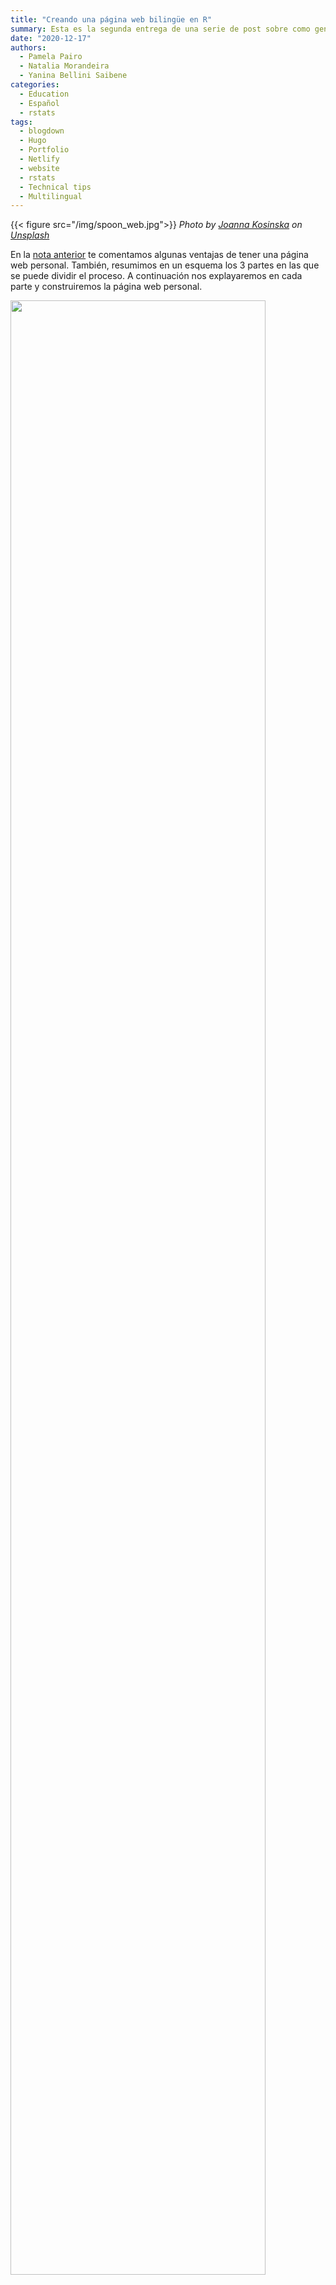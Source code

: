 ```yaml
---
title: "Creando una página web bilingüe en R"
summary: Esta es la segunda entrega de una serie de post sobre como generar un sitio web estático con R.
date: "2020-12-17"
authors: 
  - Pamela Pairo
  - Natalia Morandeira
  - Yanina Bellini Saibene
categories:
  - Education
  - Español
  - rstats
tags:
  - blogdown
  - Hugo
  - Portfolio
  - Netlify
  - website
  - rstats
  - Technical tips
  - Multilingual
---
```


{{< figure src="/img/spoon_web.jpg">}}
*<span>Photo by <a href="https://unsplash.com/@joannakosinska?utm_source=unsplash&amp;utm_medium=referral&amp;utm_content=creditCopyText">Joanna Kosinska</a> on <a href="https://unsplash.com/?utm_source=unsplash&amp;utm_medium=referral&amp;utm_content=creditCopyText">Unsplash</a></span>*

En la [nota anterior](https://yabellini.netlify.app/es/post/hacerweb1/) te comentamos algunas ventajas de tener una página web personal. También, resumimos en un esquema los 3 partes en las que se puede dividir el proceso. A continuación nos explayaremos en cada parte y construiremos la página web personal.

<img src="/img/esquema_1.png" width="90%"/>

## En GitHub: crear un repositorio público  

Comenzaremos con la creación de un repositorio en GitHub para luego crear un proyecto en RStudio con control de versiones. De esta manera podremos ir registrando todos cambios realizados para crear la página web. En esta parte, asumimos que tenés instalado Git y tenés una cuenta en GitHub. Si no es el caso, podés instalarte Git [desde esta página](https://git-scm.com/downloads) y hacerte una cuenta en Github [aquí](https://github.com/). Si estás realizando tus primeros pasos en Git, en este [nota](https://yabellini.netlify.app/es/post/githubconr/) encontrarás más información que te ayudará a incursionarte en Git.^[Para información mas detallada sobre el uso de Git te sugerimos consultar el libro de Jenny Bryan (en inglés), [_Happy Git and GitHub for UseR_](https://happygitwithr.com/)]

Vamos a comenzar creando un nuevo repositorio público en nuestra cuenta de GitHub, siguiendo los pasos que figuran a continuación.

<img src="/img/repo.png" width="90%"/>

Para ello, no es necesario que el nombre del repositorio sea el nombre del dominio de la página web. Por último, copiamos el URL HTTPS de nuestro repositorio para clonarlo en RStudio.

<img src="/img/repo1.png" width="90%"/>

## En RStudio: nuevo proyecto, la instalación de _blogdown_ y _Hugo_, y la configuración bilingüe.
<br>

Continuamos creando un proyecto con control de versiones utilizando la URL HTTPS del repositorio creado. *File > New Project > Version Control > Git*.

En el proyecto ya creado, proseguimos con la descarga del paquete `blogdown`.

```{r instalación blogdown,eval=FALSE, echo=TRUE}
install.packages(blogdown)
```

Una vez instalado `blogdown`, procedemos con la instalación de _Hugo_, de la siguiente manera:

```{r hugo, eval=FALSE, echo=TRUE}
blogdown::install_hugo()
```

_Hugo_ es el generador de sitios estáticos en el que se basa `blogdown`. En su [página web](https://themes.gohugo.io/) se pueden encontrar una gran variedad de plantillas de sitios web. Por ejemplo, la plantilla **academic** tiene varias utilidades interesantes para páginas webs académicas. 

Ahora vamos a instalar a modo de ejemplo la plantilla **academic**.  En el parámetro `theme` se debe colocar el nombre de la plantilla de hugo elegida  

```{r hugo academic, eval=F, echo=TRUE}
library (blogdown)

blogdown::new_site(theme = "wowchemy/starter-academic", theme_example = TRUE)
```

Luego de esperar pocos minutos para la instalación de todas las carpetas y archivos que conforman la plantilla **academic**, obtendremos la primera versión de nuestro sitio web.

### Personalizando tu sitio web 

Si tenés instalada la última versión de `blogdown`, la plantilla se previsualizará de forma automática en el panel _Viewer_.  En cambio, si tenés una versión anterior, entonces hay que ejecutar las siguiente linea de código para tener un visualización del sitio web localmente.


```{r remedy03, eval=FALSE, echo=TRUE}

blogdown::serve_site()
blogdown::stop_server()# para dejar de visualizar el contenido generado

```

Veremos lo siguiente en _Viewer_ (o en un navegador):

<img src="/img/hugo-academic.png" width="90%"/>

Ya tenemos nuestra página web, ahora lo que queda es reemplazar la información de la página por la nuestra y organizarla según nuestros intereses. A medida que modifiquemos cada archivo vamos a poder visualizar automáticamente los cambios en el _Viewer_ y o en el navegador.

A continuación se muestra los principales archivos y carpetas que constituyen la página web.

```
├── config.toml       
|── config/default
   ├── menus.toml     
   ├── params.toml    
   └── languages.toml
|── content
|── themes
```

En el archivo _**config.toml**_ se encuentran los metadatos de nuestra página. Dentro de este archivo modificaremos el título de la página web y la URL.

Dentro de la carpeta **config/_default** se encuentran tres archivos.toml que definen la configuración de la página web.

+ _**params.toml**_: combinación de colores de la página (_theme_)^[Se pueden elegir otros _themes_  [aquí](https://wowchemy.com/docs/customization/) o si te animás podes crearte el tuyo], tamaño de la letra (_font_size_). En este archivo también se agrega la información de contacto (email, dirección laboral, cuenta de twitter, GitHub, ResearchGate).

+ _**menus.toml**_: opciones del menú de navegación (Notas, Proyectos, Cursos, Publicaciones, etc). Podrás cambiar los nombres o quitar aquellas opciones que no querés que aparezcan.

+ _**languages.toml**_: se define el o los idiomas del sitio web.

En la carpeta _content_ se localiza el contenido de nuesta página web en subcarpetas. Por ejemplo, si se quiere cambiar la información de la biografia, hay que seguir la siguiente ruta _content > authors > admin_ y modificar el archivo _index.md_. Podremos cambiar la foto de la página reemplazando _**avatar.jpg**_ por una foto nuestra.

```
|── content
   ├── authors     
   ├── courses
   ├── home
   ├── post
   ├── project
   └── publication
```

Desde **_content/home_** se podrán activar y editar cada una de las opciones del menú de navegación (widgets) de la página web. Para que se visualice el widget, es necesario que aparezca _active= true_

### Configuración de la página web bilingüe

Para configurar el sitio web en dos idiomas (español e inglés a modo de ejemplo) tenemos que crear dos subcarpetas llamadas _en_ y _es_ dentro de la carpeta _content_. Las nuevas subcarpetas deben tener cada una el contenido que había previamente en la carpeta _content_.^[En el caso de que se elijan otros idiomas, las subcarpetas a crearse deben respetar las siglas según se muestra [aquí](https://www.w3schools.com/tags/ref_language_codes.asp)]

```
|── content
   ├── es     <- Español
   ├── en     <- Inglés
    
```
Luego, en el archivo _**languages.toml**_ descomentar y agregar las siglas del segundo idioma e indicar la carpeta donde está su contenido.


```{r, eval= FALSE, echo=TRUE}

[en]
  languageCode = "en-us"
  contentDir = "content/en"  # Uncomment for multi-lingual sites, and move English content into `en` sub-folder.
  title = "English site"

# Uncomment the lines below to configure your website in a second language.
[es]
 languageCode = "es"
 contentDir = "content/es"
  title = "Sitio en español"

  [es.params]
   description = "Sitio en español"
  [[es.menu.main]]
    name = "es"
    url = "#about"
    weight = 1
```

Además, se deben crear dos nuevos archivos _**menus.es.toml**_ y _**menus.en.toml**_. 

```
|── config/default
   ├── menus.es.toml     <- Español
   ├── menus.en.toml     <- Inglés
   ├── params.toml    
   └── language.toml    
```

Finalmente en _**config.toml**_ debemos elegir el idioma por defecto del sitio web. Por ejemplo si queremos que quede en español _defaultContentLanguage = “es"_

Para visibilizar que la página web es bilingüe, conviene ir a _**params.toml**_ y verificar que en _show_language_ diga TRUE.

<img src="/img/params.png" width="90%"/>

## Publicar tu página web en internet (Deploy)

Una vez que la página web este editada de acuerdo a nuestros intereses, lo que resta es publicarla y compartirla al resto de la comunidad. Te indicamos dos opciones para ello que difieren en el servicio de host que utilizan. En ambos casos, son servicios gratuitos y permiten tener sitios estáticos. En el caso de Netlify, tu página web tendrá el siguiente dominio: _nombreweb.netlify.app_ En el caso de Github Pages: _nombreweb.github.io_

**Netlify** y **GitHub pages** son servicios de host en la nube que nos permite tener un sitio estático de forma gratuita y sencilla. Basicamente, ambos se conecta con el repositorio remoto en GitHub para publicar el sitio en la web.

### Utilizando **Netlify** 

Primero debemos poner una copia del archivo _**netlify.toml**_ localizado en  _theme > starter-academic_ en la carpeta base del proyecto. En dicho archivo debemos especificar la versión utilizada de Hugo. 

```{r, eval=TRUE, echo=TRUE}

blogdown::hugo_version()

```

El archivo _**netlify.toml**_ corregido con la versión de Hugo debería quedar así:

```{r, eval= FALSE, echo=TRUE}

[build.environment]
  HUGO_VERSION = "0.78.1" #Aqui va el número de tu versión de Hugo
  HUGO_ENABLEGITINFO = "true"

```

Además verificamos en el archivo _**config.toml**_ esté especificado el theme utilizado. En nuestro caso es _starter-academic_.

```{r, eval= FALSE, echo=TRUE}

theme = "starter-academic"

```

Ahora sí podemos publicar nuestra página web.
Primero, debemos ingresar a la página de [**Netlify**](https://www.netlify.com/). Cliqueamos en _Sign Up_ y luego en _GitHub_ para conectar **Netlify** con GitHub.

<img src="/img/netlify1.png" width="90%"/>

Luego, elegimos el repositorio remoto donde está la información de la página web mediante la siguiente ruta _New site from Git > GitHub_
Obtendrás algo similar a la siguiente figura pero autocompletado con tu información.

<img src="/img/netlify2.png" width="90%"/>

En opciones avanzadas (_Show advanced_) escribir la versión de Hugo que utilizaste para crear tu sitio web.

<img src="/img/netlify3.png" width="90%"/>

Cliqueamos en _Deploy Site_ y ¡¡¡listo!!! `r emo::ji("party")` Notaremos que **Netlify** asigna aleatoriamente el nombre de la página web. Para cambiarlo tendremos que ir a _Domain Settings > Options > Edit site name_
Podrás editar el contenido de tu página web sin la necesidad de repetir los pasos anteriores ya que **Netlify** al estar vinculado con GitHub lo actualizará automáticamente.

### Utilizando GitHub Pages 

A diferencia de Netlify, este servidor es parte de Github, por lo que no necesitamos conectarnos a una nueva cuenta. Dentro del repositorio remoto debemos ir a _Settings_

<img src="/img/githubpages.png" width="100%"/>

Luego, buscamos la sección de **GitHub Pages** y seleccionamos en la rama (_Branch_) donde se encuentra nuestro contenido web. Tener en cuenta que el dominio de nuestra página web será el nombre del repositorio, el cual puede ser cambiado después de haber sido creado.

<img src="/img/githubpages2.png" width="90%"/>

Para información más detallada te recomendamos visitar la página de [**GitHub Pages**](https://docs.github.com/en/free-pro-team@latest/github/working-with-github-pages/creating-a-github-pages-site#creating-your-site).

🔊 ¡Ahora solo queda que difundas tu sitio a la comunidad!

## Bonus track

Para agregar una nueva nota dentro de la página web tenemos que ir a _Addins_ y seleccionar _New Post_. Se abrirá una ventana donde podremos completar la información del título, les autores, etiquetas, fecha, categorias y seleccionar la ubicación de la nueva nota.

<img src="/img/post.png" width="90%"/>

### En la ultima versión de `blogdown` 

En el caso de estar trabajando con la última versión de `blogdown`, recomendamos seguir los consejos provistos por [Alison Hill](https://twitter.com/apreshill) en su [presentación para L.A. R Users Group](https://alison.netlify.app/larug-download/#1)  para configurar la versión de Hugo y buenas prácticas para la construcción de una página web.

## Fuentes 

+ [_**blogdown: Creating Websites with R Markdown**_](https://bookdown.org/yihui/blogdown/)  Yihui Xie, Amber Thomas, Alison Presmanes Hill

+ [_**Up & Running with blogdown**_](https://alison.rbind.io/post/2017-06-12-up-and-running-with-blogdown/) Alison Presmanes Hill

+ [_**Blogging in R with Blogdown**_](https://www.youtube.com/watch?v=f6kyYjCVAs0) dictado por Rebecca Barter para RLadies- Bucarest 

+ [_**Becoming an R blogger**_](http://www.rebeccabarter.com/blog/2020-02-03_blogger/) Rebecca Barter

+ [_**wowchemy**_](https://wowchemy.com/docs/get-started/)

+ [_**A Spoonful of Hugo: The netlify.toml File**_](https://alison.rbind.io/post/2019-02-19-hugo-netlify-toml/) Alison Presmanes Hill


